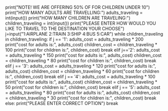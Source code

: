 print("NOTE! WE ARE OFFERING 50% OF FOR CHILDREN UNDER 10")
print("HOW MANY ADULTS ARE TRAVELLING:")
adults_traveling = int(input())
print("HOW MANY CHILDREN ARE TRAVELING:")
children_traveling = int(input())
print("PLEASE ENTER HOW WOULD YOU LIKE TO TRAVEL TO THE DESTINATION YOUR CHOOSE")
j=input("1:AIRPLANE 2:TRAIN 3:SHIP 4:BUS 5:CAR")
while children_traveling in children_traveling:
    if j == '1':
        adults_cost = adults_traveling * 200
        print("cost for adults is:", adults_cost)
        children_cost = children_traveling * 100
        print("cost for children is:", children_cost)
        break
    elif j=='2':
        adults_cost = adults_traveling * 150
        print("cost for adults is:", adults_cost)
        children_cost = children_traveling * 80
        print("cost for children is:", children_cost)
        break
    elif j == '3':
        adults_cost = adults_traveling * 120
        print("cost for adults is:", adults_cost)
        children_cost = children_traveling * 60
        print("cost for children is:", children_cost)
        break
    elif j == '4':
        adults_cost = adults_traveling * 100
        print("cost for adults is:", adults_cost)
        children_cost = children_traveling * 50
        print("cost for children is:", children_cost)
        break
    elif j == '5':
        adults_cost = adults_traveling * 80
        print("cost for adults is:", adults_cost)
        children_cost = children_traveling * 30
        print("cost for children is:", children_cost)
        break
    else:
        print("PLEASE ENTER CORRECT OPTION")
        break

